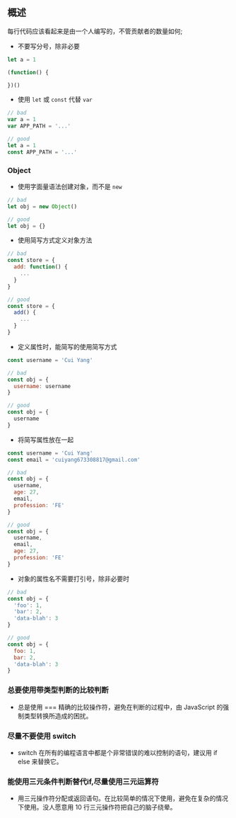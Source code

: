 ## 概述

每行代码应该看起来是由一个人编写的，不管贡献者的数量如何;

* 不要写分号，除非必要

```js
let a = 1

(function() {

})()
```

* 使用 `let` 或 `const` 代替 `var`

```javascript
// bad
var a = 1
var APP_PATH = '...'

// good
let a = 1
const APP_PATH = '...'
```

### Object

* 使用字面量语法创建对象，而不是 `new`

```javascript
// bad
let obj = new Object()

// good
let obj = {}
```

* 使用简写方式定义对象方法

```javascript
// bad
const store = {
  add: function() {
    ...
  }
}

// good
const store = {
  add() {
    ...  
  }
}
```

* 定义属性时，能简写的使用简写方式

```javascript
const username = 'Cui Yang'

// bad
const obj = {
  username: username
}

// good
const obj = {
  username
}
```

* 将简写属性放在一起

```javascript
const username = 'Cui Yang'
const email = 'cuiyang673308817@gmail.com'

// bad
const obj = {
  username,
  age: 27,
  email,
  profession: 'FE'
}

// good
const obj = {
  username,
  email,
  age: 27,
  profession: 'FE'
}
```

* 对象的属性名不需要打引号，除非必要时

```javascript
// bad
const obj = {
  'foo': 1,
  'bar': 2,
  'data-blah': 3
}

// good
const obj = {
  foo: 1,
  bar: 2,
  'data-blah': 3
}
```

### 总要使用带类型判断的比较判断
* 总是使用 === 精确的比较操作符，避免在判断的过程中，由 JavaScript 的强制类型转换所造成的困扰。

### 尽量不要使用 switch
* switch 在所有的编程语言中都是个非常错误的难以控制的语句，建议用 if else 来替换它。

### 能使用三元条件判断替代if,尽量使用三元运算符
* 用三元操作符分配或返回语句。在比较简单的情况下使用，避免在复杂的情况下使用。没人愿意用 10 行三元操作符把自己的脑子绕晕。
